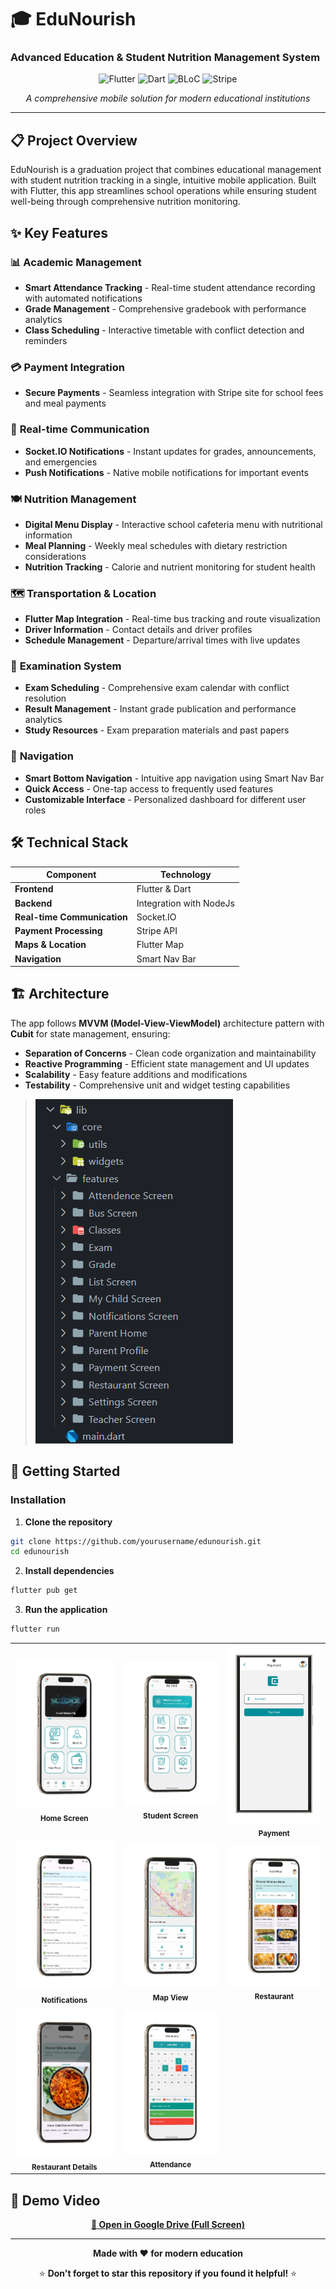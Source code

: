 # 🎓 EduNourish
### Advanced Education & Student Nutrition Management System

<div align="center">

![Flutter](https://img.shields.io/badge/Flutter-%2302569B.svg?style=for-the-badge&logo=Flutter&logoColor=white)
![Dart](https://img.shields.io/badge/dart-%230175C2.svg?style=for-the-badge&logo=dart&logoColor=white)
![BLoC](https://img.shields.io/badge/bloc-%23039BE5.svg?style=for-the-badge&logo=bloc)
![Stripe](https://img.shields.io/badge/Stripe-626CD9?style=for-the-badge&logo=Stripe&logoColor=white)

*A comprehensive mobile solution for modern educational institutions*

</div>

---

## 📋 Project Overview

EduNourish is a graduation project that combines educational management with student nutrition tracking in a single, intuitive mobile application. Built with Flutter, this app streamlines school operations while ensuring student well-being through comprehensive nutrition monitoring.

## ✨ Key Features

### 📊 **Academic Management**
- **Smart Attendance Tracking** - Real-time student attendance recording with automated notifications
- **Grade Management** - Comprehensive gradebook with performance analytics
- **Class Scheduling** - Interactive timetable with conflict detection and reminders

### 💳 **Payment Integration**
- **Secure Payments** - Seamless integration with Stripe site for school fees and meal payments


### 🔔 **Real-time Communication**
- **Socket.IO Notifications** - Instant updates for grades, announcements, and emergencies
- **Push Notifications** - Native mobile notifications for important events


### 🍽️ **Nutrition Management**
- **Digital Menu Display** - Interactive school cafeteria menu with nutritional information
- **Meal Planning** - Weekly meal schedules with dietary restriction considerations
- **Nutrition Tracking** - Calorie and nutrient monitoring for student health

### 🗺️ **Transportation & Location**
- **Flutter Map Integration** - Real-time bus tracking and route visualization
- **Driver Information** - Contact details and driver profiles
- **Schedule Management** - Departure/arrival times with live updates


### 📝 **Examination System**
- **Exam Scheduling** - Comprehensive exam calendar with conflict resolution
- **Result Management** - Instant grade publication and performance analytics
- **Study Resources** - Exam preparation materials and past papers

### 🧭 **Navigation**
- **Smart Bottom Navigation** - Intuitive app navigation using Smart Nav Bar
- **Quick Access** - One-tap access to frequently used features
- **Customizable Interface** - Personalized dashboard for different user roles

## 🛠️ Technical Stack

| Component | Technology |
|-----------|------------|
| **Frontend** | Flutter & Dart |
| **Backend** | Integration with NodeJs |
| **Real-time Communication** | Socket.IO |
| **Payment Processing** | Stripe API |
| **Maps & Location** | Flutter Map |
| **Navigation** | Smart Nav Bar |


## 🏗️ Architecture

The app follows **MVVM (Model-View-ViewModel)** architecture pattern with **Cubit** for state management, ensuring:
- **Separation of Concerns** - Clean code organization and maintainability
- **Reactive Programming** - Efficient state management and UI updates
- **Scalability** - Easy feature additions and modifications
- **Testability** - Comprehensive unit and widget testing capabilities

> ![App Structure](assets/images/Hirarchy.png)

## 🚀 Getting Started


### Installation

1. **Clone the repository**
```bash
git clone https://github.com/yourusername/edunourish.git
cd edunourish
```

2. **Install dependencies**
```bash
flutter pub get
```

3. **Run the application**
```bash
flutter run
```

<div align="center">
  <table>
    <tr>
      <td align="center">
        <img src="assets/ParentImages/HomeScreen.png" width="300" alt="Home Screen"/>
        <br/>
        <sub><b>Home Screen</b></sub>
      </td>
      <td align="center">
        <img src="assets/ParentImages/StudentScreen.png" width="400" alt="Student Screen"/>
        <br/>
        <sub><b>Student Screen</b></sub>
      </td>
      <td align="center">
        <img src="assets/ParentImages/Payment.png" width="250" alt="Payment"/>
        <br/>
        <sub><b>Payment</b></sub>
      </td>
    </tr>
    <tr>
      <td align="center">
        <img src="assets/ParentImages/Notifications.png" width="400" alt="Notifications"/>
        <br/>
        <sub><b>Notifications</b></sub>
      </td>
      <td align="center">
        <img src="assets/ParentImages/Map.png" width="400" alt="Map"/>
        <br/>
        <sub><b>Map View</b></sub>
      </td>
      <td align="center">
        <img src="assets/ParentImages/Restaurant.png" width="400" alt="Restaurant"/>
        <br/>
        <sub><b>Restaurant</b></sub>
      </td>
    </tr>
    <tr>
      <td align="center">
        <img src="assets/ParentImages/Restaurant_Details.png" width="400" alt="Restaurant Details"/>
        <br/>
        <sub><b>Restaurant Details</b></sub>
      </td>
      <td align="center">
        <img src="assets/ParentImages/Attendance.png" width="400" alt="Attendance"/>
        <br/>
        <sub><b>Attendance</b></sub>
      </td>
      <td align="center">
        <!-- Empty cell for symmetry -->
      </td>
    </tr>
  </table>
</div>




## 🎥 Demo Video

<div align="center">
  
  <!-- Direct Link as Backup -->
  <a href="https://drive.google.com/file/d/1dxgNk7Xf7GfizStuzJg2UMOPEIL4Mqr4/view?usp=sharing">
    <strong>📱 Open in Google Drive (Full Screen)</strong>
  </a>
  
</div>


---

<div align="center">

**Made with ❤️ for modern education**

⭐ **Don't forget to star this repository if you found it helpful!** ⭐

</div>
